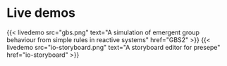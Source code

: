 ---
---
# Live demos
{{< livedemo src="gbs.png" text="A simulation of emergent group behaviour from simple rules in reactive systems" href="GBS2" >}}
{{< livedemo src="io-storyboard.png" text="A storyboard editor for presepe" href="io-storyboard" >}}

